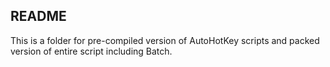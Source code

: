 ## README
This is a folder for pre-compiled version of AutoHotKey scripts and packed version of entire script including Batch.
